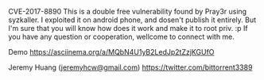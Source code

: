 CVE-2017-8890
This is a double free vulnerability found by Pray3r using syzkaller.
I exploited it on android phone, and dosen't publish it entirely.
But I'm sure that you will know how does it work and make it to root priv. :p
If you have any question or cooperation, wellcome to connect with me.

Demo
https://asciinema.org/a/MQbN4U1yB2LedJp2tZzjKGUfO

Jeremy Huang (jeremyhcw@gmail.com)
https://twitter.com/bittorrent3389
 

